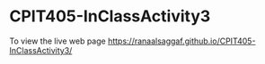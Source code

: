 # CPIT405-InClassActivity3
To view the live web page https://ranaalsaggaf.github.io/CPIT405-InClassActivity3/

